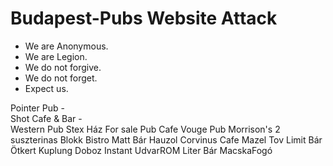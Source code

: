 # Budapest-Pubs Website Attack
- We are Anonymous. 
- We are Legion. 
- We do not forgive.
- We do not forget.
- Expect us.

Pointer Pub   -   
Shot Cafe & Bar   -   
Western Pub
Stex Ház
For sale Pub
Cafe Vouge Pub
Morrison's 2
suszterinas
Blokk Bistro
Matt Bár
Hauzol
Corvinus Cafe
Mazel Tov
Limit Bár
Ötkert
Kuplung
Doboz
Instant
UdvarROM
Liter Bár
MacskaFogó
